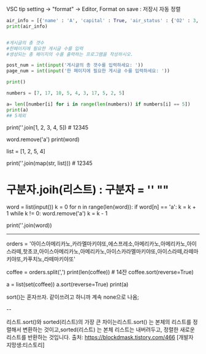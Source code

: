 VSC tip
setting -> "format" -> Editor, Format on save : 저장시 자동 정렬

```python
air_info = [{'name' : 'A', 'capital' : True, 'air_status' : {'O2' : 3, 'CO2' : 2}}, {'name' : 'B', 'capital' : False, 'air_status' : {'O2' : 5, 'CO2' : 3}}]
print(air_info)
```

```python

#게시글의 총 갯수
#한페이지에 필요한 게시글 수를 입력
#생성되는 총 페이지의 수를 출력하는 프로그램을 작성하시오.

post_num = int(input('게시글의 총 갯수를 입력하세요: '))
page_num = int(input('한 페이지에 필요한 게시글 수를 입력하세요: '))

print()

```

```python
numbers = [7, 17, 10, 5, 4, 3, 17, 5, 2, 5]

a= len([number[i] for i in range(len(numbers)) if numbers[i] == 5])
print(a)
## 5제외
```

print(''.join[1, 2, 3, 4, 5]) # 12345


word.remove('a')
print(word)

list = [1, 2, 5, 4]

print(''.join(map(str, list)))  # 12345

# 구분자.joih(리스트) : 구분자 = '' ""

word = list(input())
k = 0
for n in range(len(word)):
    if word[n] == 'a':
        k = k + 1
while k != 0:
    word.remove('a')
    k = k - 1

print(''.join(word))

---

orders = '아이스아메리카노,카라멜마키야또,에스프레소,아메리카노,아메리카노,아이스라떼,핫초코,아이스아메리카노,아메리카노,아이스카라멜마키야또,아이스라떼,라떼마키야또,카푸치노,라떼마키야또'

coffee = orders.split(',')
print(len(coffee))  # 14잔
coffee.sort(reverse=True)

a = list(set(coffee))
a.sort(reverse=True)
print(a)

sort()는 혼자쓰자. 같이쓰려고 하니까 계속 none으로 나옴;

--

리스트.sort()와 sorted(리스트)의 가장 큰 차이는리스트.sort() 는 본체의 리스트를 정렬해서 변환하는 것이고,sorted(리스트) 는 본체 리스트는 내버려두고, 정렬한 새로운 리스트를 반환하는 것입니다.
출처: https://blockdmask.tistory.com/466 [개발자 지망생:티스토리]

